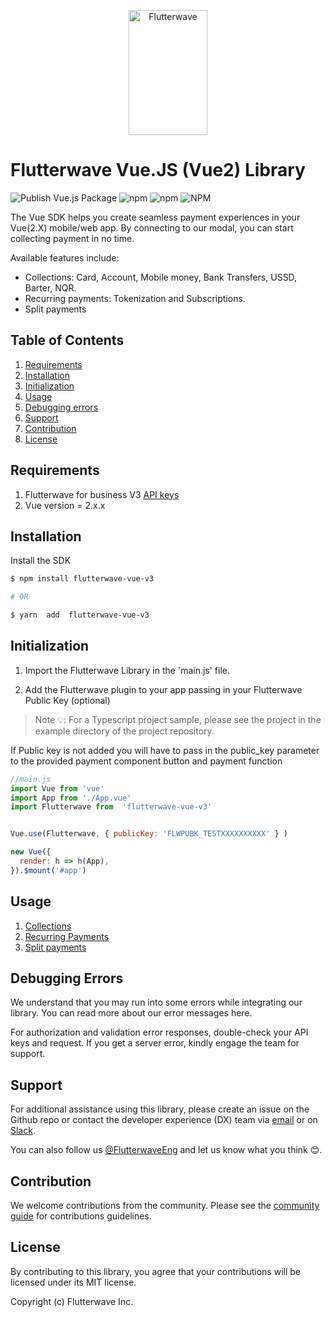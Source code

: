 <p align="center">
    <img title="Flutterwave" height="200" src="https://flutterwave.com/images/logo/full.svg" width="50%"/>
</p>

# Flutterwave Vue.JS (Vue2) Library
![Publish Vue.js Package](https://github.com/Flutterwave/Flutterwave-Vue-v3/workflows/Publish%20Vue.js%20Package/badge.svg)
![npm](https://img.shields.io/npm/v/flutterwave-vue-v3)
![npm](https://img.shields.io/npm/dt/flutterwave-vue-v3)
![NPM](https://img.shields.io/npm/l/flutterwave-vue-v3)

The Vue SDK helps you create seamless payment experiences in your Vue(2.X) mobile/web app. By connecting to our modal, you can start collecting payment in no time.

Available features include:

- Collections: Card, Account, Mobile money, Bank Transfers, USSD, Barter, NQR.
- Recurring payments: Tokenization and Subscriptions.
- Split payments


## Table of Contents
1. [Requirements](#requirements)
2. [Installation](#installation)
3. [Initialization](#initialization)
4. [Usage](#usage)
5. [Debugging errors](#debugging-errors)
6. [Support](#support)
7. [Contribution](#contribution)
8. [License](#license)


## Requirements
1. Flutterwave for business V3 [API keys](https://developer.flutterwave.com/docs/integration-guides/authentication)
2. Vue version = 2.x.x


## Installation
Install the SDK 

```bash
$ npm install flutterwave-vue-v3

# OR

$ yarn  add  flutterwave-vue-v3
```


## Initialization
1. Import the Flutterwave Library in the  'main.js' file.  

2. Add the Flutterwave plugin to your app passing in your Flutterwave Public Key (optional)

> Note 💡: For a Typescript project sample, please see the project in the example directory of the project repository.

If Public key is not added you will have to pass in the public_key parameter to the provided payment component button  and payment function

```javascript
//main.js
import Vue from 'vue'
import App from './App.vue'
import Flutterwave from  'flutterwave-vue-v3'


Vue.use(Flutterwave, { publicKey: 'FLWPUBK_TESTXXXXXXXXXX' } )

new Vue({
  render: h => h(App),
}).$mount('#app')

```


## Usage
1. [Collections](https://github.com/Flutterwave/Vue-v3/wiki/Collections)
2. [Recurring Payments](https://github.com/Flutterwave/Vue-v3/wiki/Recurring-Payments)
3. [Split payments](https://github.com/Flutterwave/Vue-v3/wiki/Split-Payments)


## Debugging Errors
We understand that you may run into some errors while integrating our library. You can read more about our error messages here.

For authorization and validation error responses, double-check your API keys and request. If you get a server error, kindly engage the team for support.


## Support
For additional assistance using this library, please create an issue on the Github repo or contact the developer experience (DX) team via [email](mailto:developers@flutterwavego.com) or on [Slack](https://bit.ly/34Vkzcg).

You can also follow us [@FlutterwaveEng](https://twitter.com/FlutterwaveEng) and let us know what you think 😊.


## Contribution
We welcome contributions from the community. Please see the [community guide](/CONTRIBUTION.md) for contributions guidelines.


## License
By contributing to this library, you agree that your contributions will be licensed under its MIT license.

Copyright (c) Flutterwave Inc.
